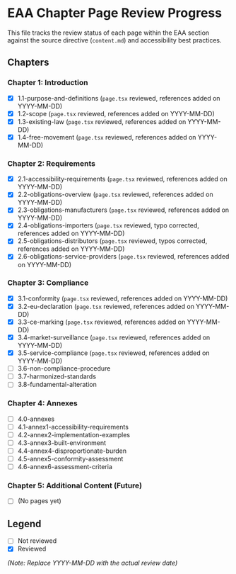 # EAA Chapter Page Review Progress

This file tracks the review status of each page within the EAA section against the source directive (`content.md`) and accessibility best practices.

## Chapters

### Chapter 1: Introduction

- [x] 1.1-purpose-and-definitions (`page.tsx` reviewed, references added on YYYY-MM-DD)
- [x] 1.2-scope (`page.tsx` reviewed, references added on YYYY-MM-DD)
- [x] 1.3-existing-law (`page.tsx` reviewed, references added on YYYY-MM-DD)
- [x] 1.4-free-movement (`page.tsx` reviewed, references added on YYYY-MM-DD)

### Chapter 2: Requirements

- [x] 2.1-accessibility-requirements (`page.tsx` reviewed, references added on YYYY-MM-DD)
- [x] 2.2-obligations-overview (`page.tsx` reviewed, references added on YYYY-MM-DD)
- [x] 2.3-obligations-manufacturers (`page.tsx` reviewed, references added on YYYY-MM-DD)
- [x] 2.4-obligations-importers (`page.tsx` reviewed, typo corrected, references added on YYYY-MM-DD)
- [x] 2.5-obligations-distributors (`page.tsx` reviewed, typos corrected, references added on YYYY-MM-DD)
- [x] 2.6-obligations-service-providers (`page.tsx` reviewed, references added on YYYY-MM-DD)

### Chapter 3: Compliance

- [x] 3.1-conformity (`page.tsx` reviewed, references added on YYYY-MM-DD)
- [x] 3.2-eu-declaration (`page.tsx` reviewed, references added on YYYY-MM-DD)
- [x] 3.3-ce-marking (`page.tsx` reviewed, references added on YYYY-MM-DD)
- [x] 3.4-market-surveillance (`page.tsx` reviewed, references added on YYYY-MM-DD)
- [x] 3.5-service-compliance (`page.tsx` reviewed, references added on YYYY-MM-DD)
- [ ] 3.6-non-compliance-procedure
- [ ] 3.7-harmonized-standards
- [ ] 3.8-fundamental-alteration

### Chapter 4: Annexes

- [ ] 4.0-annexes
- [ ] 4.1-annex1-accessibility-requirements
- [ ] 4.2-annex2-implementation-examples
- [ ] 4.3-annex3-built-environment
- [ ] 4.4-annex4-disproportionate-burden
- [ ] 4.5-annex5-conformity-assessment
- [ ] 4.6-annex6-assessment-criteria

### Chapter 5: Additional Content (Future)

- [ ] (No pages yet)

## Legend

- [ ] Not reviewed
- [x] Reviewed

_(Note: Replace YYYY-MM-DD with the actual review date)_
